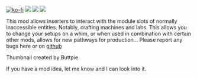 [![ko-fi](https://img.shields.io/badge/Ko--fi-Donate%20-hotpink?logo=kofi&logoColor=white&style=for-the-badge)](https://ko-fi.com/protocol1903) [![](https://img.shields.io/badge/dynamic/json?color=orange&label=Factorio&query=downloads_count&suffix=%20downloads&url=https%3A%2F%2Fmods.factorio.com%2Fapi%2Fmods%2Fmodule-inserter&style=for-the-badge)](https://mods.factorio.com/mod/module-inserter) [![](https://img.shields.io/badge/Discord-Community-blue?style=for-the-badge)](https://discord.gg/K3fXMGVc4z) [![](https://img.shields.io/badge/Github-Source-green?style=for-the-badge)](https://github.com/protocol-1903/module-inserter)

This mod allows inserters to interact with the module slots of normally inaccessible entities. Notably, crafting machines and labs. This allows you to change your setups on a whim, or when used in combination with certain other mods, allows for new pathways for production...
Please report any bugs here or on [github](https://github.com/protocol-1903/module-inserter)

Thumbnail created by Buttpie

If you have a mod idea, let me know and I can look into it.